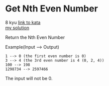# Get Nth Even Number
8 kyu
[link to kata](https://www.codewars.com/kata/5933a1f8552bc2750a0000ed/train/javascript)
<br>
[my solution](./kata.js)

Return the Nth Even Number

Example(Input --> Output)
```
1 --> 0 (the first even number is 0)
3 --> 4 (the 3rd even number is 4 (0, 2, 4))
100 --> 198
1298734 --> 2597466
```
The input will not be 0.